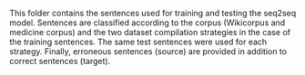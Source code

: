 This folder contains the sentences used for training and testing the seq2seq model. Sentences are classified according to the corpus (Wikicorpus and medicine corpus)
and the two dataset compilation strategies in the case of the training sentences. The same test sentences were used for each strategy.
Finally, erroneous sentences (source) are provided in addition to correct sentences (target). 

